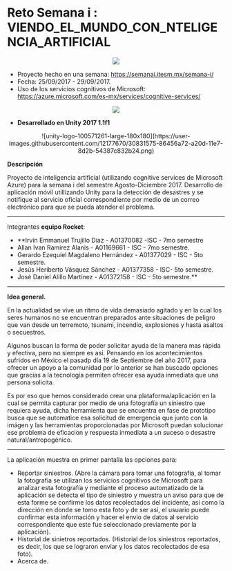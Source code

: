 # Reto Semana i :           VIENDO_EL_MUNDO_CON_NTELIGENCIA_ARTIFICIAL


<p align="center">
  <img src="https://user-images.githubusercontent.com/12177670/30831439-13dcc3a4-a20d-11e7-866a-37f875b04868.jpg">
</p>

* Proyecto hecho en una semana: https://semanai.itesm.mx/semana-i/
* Fecha: 25/09/2017 - 29/09/2017.
* Uso de los servicios cognitivos de Microsoft: https://azure.microsoft.com/es-mx/services/cognitive-services/

<p align="center">
 <img src="https://user-images.githubusercontent.com/12177670/30831442-16396648-a20d-11e7-9155-7581235fa8db.png">
</p>

* **Desarrollado en Unity 2017 1.1f1**

<p align="center">
![unity-logo-100571261-large-180x180](https://user-images.githubusercontent.com/12177670/30831575-86456a72-a20d-11e7-8d2b-54387c832b24.png)
</p>

**Descripción**
<p>
Proyecto de inteligencia artificial (utilizando cognitive services de Microsoft Azure) para la semana i del semestre Agosto-Diciembre 2017.  Desarrollo de aplicación móvil utillizando Unity para la detección de desastres y se notifique al servicio oficial correspondiente por medio de un correo electrónico para que se pueda atender el problema.
</p>



--------------------------------------------------------------------------
Integrantes **equipo Rocket**:
* **Irvin Emmanuel Trujillo Diaz - A01370082 -ISC - 7mo semestre
* Allan Ivan Ramirez Alanis - A01169661 - ISC - 7mo semestre.
* Gerardo Ezequiel Magdaleno Hernández - A01377029  - ISC - 5to semestre.
* Jesús Heriberto Vásquez Sánchez - A01377358 - ISC- 5to semestre.
* José Daniel Alillo Martínez - A01372158 - ISC - 5to semestre.**
--------------------------------------------------------------------------
**Idea general.**

En la actualidad se vive un ritmo de vida demasiado agitado y en la cual los seres humanos no se encuentran preparados ante situaciones de peligro que van desde un terremoto, tsunami, incendio, explosiones y hasta asaltos o secuestros.

Algunos buscan la forma de poder solicitar ayuda de la manera mas rápida y efectiva, pero no siempre es así. Pensando en los acontecimientos sufridos en México el pasadp día 19 de Septiembre del año 2017, para ofrecer un apoyo a la comunidad por lo anterior se han buscado opciones que gracias a la tecnología permiten ofrecer esa ayuda inmediata que una persona solicita.

Es por eso que hemos considerado crear una plataforma/aplicación en la cual se permita capturar por medio de una fotografía un siniestro que requiera ayuda, dicha herramienta que se encuentra en fase de prototipo busca que se automatice esa solicitud de emergencia que junto con la imágen y las herramientas proporcionadas por Microsoft puedan solucionar ese problema de eficacion y respuesta inmediata a un suceso o desastre natural/antropogénico.

--------------------------------------------------------------------------

La aplicación  muestra en primer pantalla las opciones para:
  * Reportar siniestros. (Abre la cámara para tomar una fotografía, al tomar la fotografia se utilizan los servicios cognitivos de Microsoft para analizar esta fotografía y mediante el proceso automatizado de la aplicación se detecta el tipo de siniestro y muestra un aviso para que de esta forme se confirme los datos recolectados del incidente, así como la dirección en donde se tomo esta foto y de ser así, el usuario puede confirmar esta información y hacer el envio de datos al servicio correspondiente que este fue seleccionado previamente por la aplicación).
  * Historial de sinietros reportados. (Historial de los siniestros reportados, es decir, los que se lograron enviar y los datos recolectados de esa foto).
  * Acerca de.
